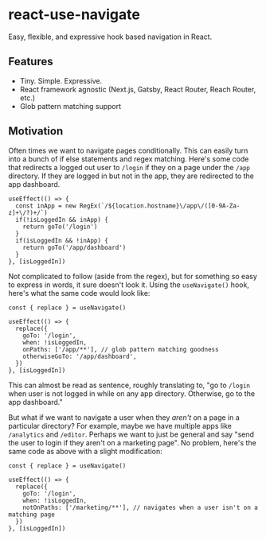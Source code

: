 # react-use-navigate

Easy, flexible, and expressive hook based navigation in React.

## Features
- Tiny. Simple. Expressive.
- React framework agnostic (Next.js, Gatsby, React Router, Reach Router, etc.)
- Glob pattern matching support

## Motivation
Often times we want to navigate pages conditionally. This can easily turn into a bunch of if else statements and regex matching. Here's some code that redirects a logged out user to `/login` if they on a page under the `/app` directory. If they are logged in but not in the app, they are redirected to the app dashboard.

```
useEffect(() => {
  const inApp = new RegEx(`/${location.hostname}\/app\/([0-9A-Za-z]+\/?)+/`)
  if(!isLoggedIn && inApp) {
    return goTo('/login')
  }
  if(isLoggedIn && !inApp) {
    return goTo('/app/dashboard')
  }
}, [isLoggedIn])
```

Not complicated to follow (aside from the regex), but for something so easy to express in words, it sure doesn't look it. Using the `useNavigate()` hook, here's what the same code would look like:

```
const { replace } = useNavigate()

useEffect(() => {
  replace({
    goTo: '/login',
    when: !isLoggedIn,
    onPaths: ['/app/**'], // glob pattern matching goodness
    otherwiseGoTo: '/app/dashboard',
  })
}, [isLoggedIn])
```
This can almost be read as sentence, roughly translating to, "go to `/login` when user is not logged in while on any app directory. Otherwise, go to the app dashboard."

But what if we want to navigate a user when they *aren't* on a page in a particular directory? For example, maybe we have multiple apps like `/analytics` and `/editor`. Perhaps we want to just be general and say "send the user to login if they aren't on a marketing page". No problem, here's the same code as above with a slight modification:

```
const { replace } = useNavigate()

useEffect(() => {
  replace({
    goTo: '/login',
    when: !isLoggedIn,
    notOnPaths: ['/marketing/**'], // navigates when a user isn't on a matching page
  })
}, [isLoggedIn])
```

